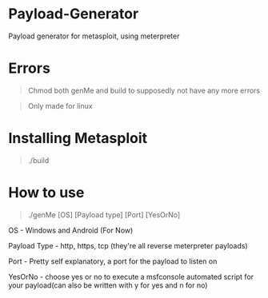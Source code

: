 # Payload-Generator
Payload generator for metasploit, using meterpreter

# Errors
> Chmod both genMe and build to supposedly not have any more errors

> Only made for linux

# Installing Metasploit
> ./build

# How to use
> ./genMe [OS] [Payload type] [Port] [YesOrNo]

OS - Windows and Android (For Now)

Payload Type - http, https, tcp (they're all reverse meterpreter payloads)

Port - Pretty self explanatory, a port for the payload to listen on

YesOrNo - choose yes or no to execute a msfconsole automated script for your payload(can also be written with y for yes and n for no)

